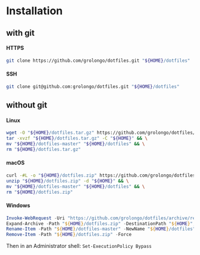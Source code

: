 # Installation

## with git

#### HTTPS
```bash
git clone https://github.com/grolongo/dotfiles.git "${HOME}/dotfiles"
```

#### SSH
```bash
git clone git@github.com:grolongo/dotfiles.git "${HOME}/dotfiles"
```

## without git

#### Linux
```bash
wget -O "${HOME}/dotfiles.tar.gz" https://github.com/grolongo/dotfiles/archive/refs/heads/master.tar.gz && \
tar -xvzf "${HOME}/dotfiles.tar.gz" -C "${HOME}" && \
mv "${HOME}/dotfiles-master" "${HOME}/dotfiles" && \
rm "${HOME}/dotfiles.tar.gz"
```

#### macOS
```bash
curl -#L -o "${HOME}/dotfiles.zip" https://github.com/grolongo/dotfiles/archive/refs/heads/master.zip && \
unzip "${HOME}/dotfiles.zip" -d "${HOME}" && \
mv "${HOME}/dotfiles-master" "${HOME}/dotfiles" && \
rm "${HOME}/dotfiles.zip"
```

#### Windows
```powershell
Invoke-WebRequest -Uri "https://github.com/grolongo/dotfiles/archive/refs/heads/master.zip" -OutFile "${HOME}/dotfiles.zip"; `
Expand-Archive -Path "${HOME}/dotfiles.zip" -DestinationPath "${HOME}"; `
Rename-Item -Path "${HOME}/dotfiles-master" -NewName "${HOME}/dotfiles"; `
Remove-Item -Path "${HOME}/dotfiles.zip" -Force
```
Then in an Administrator shell: `Set-ExecutionPolicy Bypass`

